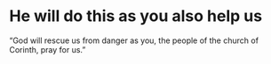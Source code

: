 #  He will do this as you also help us 
“God will rescue us from danger as you, the people
of the church of Corinth, pray for us.”

